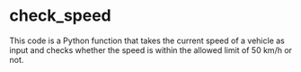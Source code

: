 # check_speed
This code is a Python function that takes the current speed of a vehicle as input and checks whether the speed is within the allowed limit of 50 km/h or not.
